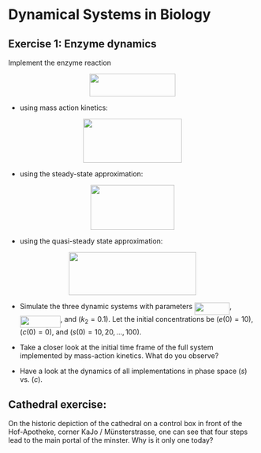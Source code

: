 Dynamical Systems in Biology 
============================


Exercise 1: Enzyme dynamics
---------------------------

Implement the enzyme reaction

<p align="center"><img src="/Exercises/tex/47dae89285b6f933f45c2f75922227c3.svg?invert_in_darkmode&sanitize=true" align=middle width=173.5165806pt height=46.36403144999999pt/></p>

-   using mass action kinetics:

<p align="center"><img src="/Exercises/tex/bd8d4610e771bafd77500a9d478d0664.svg?invert_in_darkmode&sanitize=true" align=middle width=199.3163667pt height=88.58448225pt/></p>

-   using the steady-state approximation:

<p align="center"><img src="/Exercises/tex/03a6acd37c01d30111ac38c6ddc33fd8.svg?invert_in_darkmode&sanitize=true" align=middle width=170.2953417pt height=90.74722635pt/></p>

-   using the quasi-steady state approximation:

<p align="center"><img src="/Exercises/tex/4d4f4dceca3b56f5575ea51a2d7c66e3.svg?invert_in_darkmode&sanitize=true" align=middle width=257.91534944999995pt height=86.99391689999999pt/></p>

-   Simulate the three dynamic systems with parameters <img src="/Exercises/tex/13f4a5e304e36b9bef73a21d70eda5ab.svg?invert_in_darkmode&sanitize=true" align=middle width=71.64004319999998pt height=24.65753399999998pt/>, <img src="/Exercises/tex/17f7bc0a246c0007404a5346ae28b839.svg?invert_in_darkmode&sanitize=true" align=middle width=81.91404044999999pt height=24.65753399999998pt/>, and 
    $(k_2 = 0.1)$. Let the initial concentrations be 
    $(e(0) = 10)$, $(c(0) = 0)$, and 
    $(s(0) = 10, 20, ..., 100)$. 

-   Take a closer look at the initial time frame of the full system
    implemented by mass-action kinetics. What do you observe?

-   Have a look at the dynamics of all implementations in phase space
    $(s)$ vs. $(c)$.


Cathedral exercise:
-------------------

On the historic depiction of the cathedral on a control box in front of
the Hof-Apotheke, corner KaJo / Münsterstrasse, one can see that four
steps lead to the main portal of the minster. Why is it only one today?

